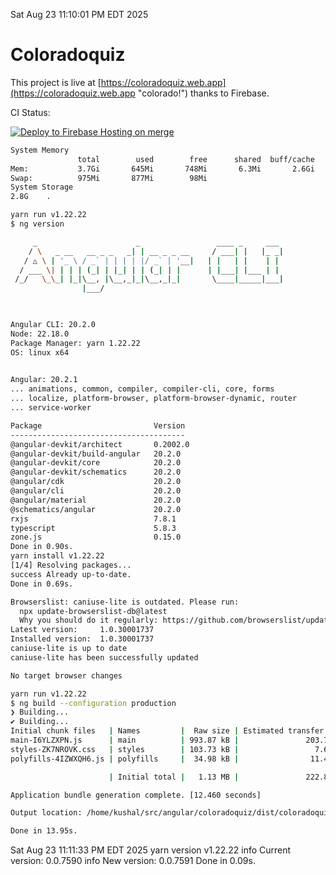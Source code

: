 Sat Aug 23 11:10:01 PM EDT 2025

# Coloradoquiz


This project is live at [https://coloradoquiz.web.app](https://coloradoquiz.web.app "colorado!") thanks to Firebase.

CI Status: 

[![Deploy to Firebase Hosting on merge](https://github.com/teamkushal/coloradoquiz/actions/workflows/firebase-hosting-merge.yml/badge.svg)](https://github.com/teamkushal/coloradoquiz/actions/workflows/firebase-hosting-merge.yml)

```bash
System Memory
               total        used        free      shared  buff/cache   available
Mem:           3.7Gi       645Mi       748Mi       6.3Mi       2.6Gi       3.1Gi
Swap:          975Mi       877Mi        98Mi
System Storage
2.8G	.
```
```bash
yarn run v1.22.22
$ ng version

     _                      _                 ____ _     ___
    / \   _ __   __ _ _   _| | __ _ _ __     / ___| |   |_ _|
   / △ \ | '_ \ / _` | | | | |/ _` | '__|   | |   | |    | |
  / ___ \| | | | (_| | |_| | | (_| | |      | |___| |___ | |
 /_/   \_\_| |_|\__, |\__,_|_|\__,_|_|       \____|_____|___|
                |___/
    


Angular CLI: 20.2.0
Node: 22.18.0
Package Manager: yarn 1.22.22
OS: linux x64
    

Angular: 20.2.1
... animations, common, compiler, compiler-cli, core, forms
... localize, platform-browser, platform-browser-dynamic, router
... service-worker

Package                         Version
---------------------------------------
@angular-devkit/architect       0.2002.0
@angular-devkit/build-angular   20.2.0
@angular-devkit/core            20.2.0
@angular-devkit/schematics      20.2.0
@angular/cdk                    20.2.0
@angular/cli                    20.2.0
@angular/material               20.2.0
@schematics/angular             20.2.0
rxjs                            7.8.1
typescript                      5.8.3
zone.js                         0.15.0
Done in 0.90s.
yarn install v1.22.22
[1/4] Resolving packages...
success Already up-to-date.
Done in 0.69s.
```
```bash
Browserslist: caniuse-lite is outdated. Please run:
  npx update-browserslist-db@latest
  Why you should do it regularly: https://github.com/browserslist/update-db#readme
Latest version:     1.0.30001737
Installed version:  1.0.30001737
caniuse-lite is up to date
caniuse-lite has been successfully updated

No target browser changes
```
```bash
yarn run v1.22.22
$ ng build --configuration production
❯ Building...
✔ Building...
Initial chunk files   | Names         |  Raw size | Estimated transfer size
main-I6YLZXPN.js      | main          | 993.87 kB |               203.74 kB
styles-ZK7NROVK.css   | styles        | 103.73 kB |                 7.65 kB
polyfills-4IZWXQH6.js | polyfills     |  34.98 kB |                11.49 kB

                      | Initial total |   1.13 MB |               222.88 kB

Application bundle generation complete. [12.460 seconds]

Output location: /home/kushal/src/angular/coloradoquiz/dist/coloradoquiz

Done in 13.95s.
```
Sat Aug 23 11:11:33 PM EDT 2025
yarn version v1.22.22
info Current version: 0.0.7590
info New version: 0.0.7591
Done in 0.09s.
